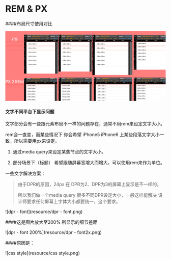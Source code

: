 # REM & PX

####布局尺寸使用对比
    
 ![px&rem](resource/px&rem.png)



#### 文字不同平台下显示问题

文字部分会有一些跟元素布局不一样的问题存在，通常不用rem来设定文字大小。

rem会一直变，而某些情况下 你会希望 iPhone5 iPhone6 上某些段落文字大小一致，所以需要用px来设定。

1. 通过media query来设定某些节点的文字大小。



1. 部分场景下（标题） 希望跟随屏幕宽增大而增大，可以使用rem来作为单位。


一些文字解决方案：

> 由于DPR的原因，24px 在 DPR为2、DPR为3的屏幕上显示是不一样的。
> 
> 所以我们做一个media query 很多不同DPR设定大小，一般这样能解决 设计师要求任何屏幕上字体大小都要统一，这个要求。


 ![dpr - font](resource/dpr - font.png)


####这是图片放大至200% 所显示的细节差距

 ![dpr - font 200%](resource/dpr - font2x.png)
 
####原因是：
 
  ![css style](resource/css style.png)



